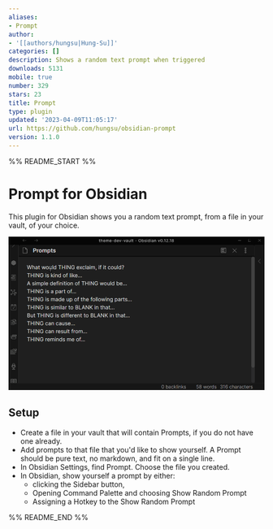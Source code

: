 ```yaml
---
aliases:
- Prompt
author:
- '[[authors/hungsu|Hung-Su]]'
categories: []
description: Shows a random text prompt when triggered
downloads: 5131
mobile: true
number: 329
stars: 23
title: Prompt
type: plugin
updated: '2023-04-09T11:05:17'
url: https://github.com/hungsu/obsidian-prompt
version: 1.1.0
---
```


%% README_START %%

# Prompt for Obsidian

This plugin for Obsidian shows you a random text prompt, from a file in your vault, of your choice.

![prompt in use with mouse](https://raw.githubusercontent.com/hungsu/obsidian-prompt/master/screencast.gif)

## Setup

- Create a file in your vault that will contain Prompts, if you do not have one already.
- Add prompts to that file that you'd like to show yourself. A Prompt should be pure text, no markdown, and fit on a single line.
- In Obsidian Settings, find Prompt. Choose the file you created.
- In Obsidian, show yourself a prompt by either:
  - clicking the Sidebar button,
  - Opening Command Palette and choosing Show Random Prompt
  - Assigning a Hotkey to the Show Random Prompt


%% README_END %%